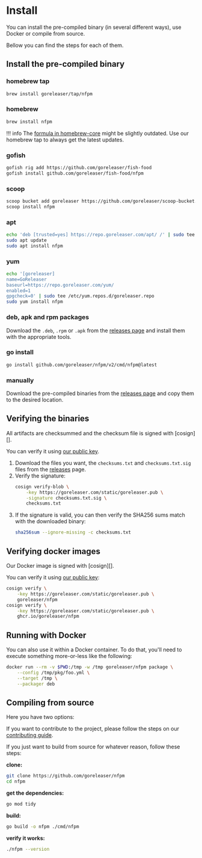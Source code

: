 # Install

You can install the pre-compiled binary (in several different ways), use Docker or compile from source.

Bellow you can find the steps for each of them.

## Install the pre-compiled binary

### homebrew tap

```sh
brew install goreleaser/tap/nfpm
```

### homebrew

```sh
brew install nfpm
```

!!! info
    The [formula in homebrew-core](https://github.com/Homebrew/homebrew-core/blob/master/Formula/nfpm.rb) might be slightly outdated.
    Use our homebrew tap to always get the latest updates.

### gofish

```sh
gofish rig add https://github.com/goreleaser/fish-food
gofish install github.com/goreleaser/fish-food/nfpm
```

### scoop

```sh
scoop bucket add goreleaser https://github.com/goreleaser/scoop-bucket.git
scoop install nfpm
```

### apt

```sh
echo 'deb [trusted=yes] https://repo.goreleaser.com/apt/ /' | sudo tee /etc/apt/sources.list.d/goreleaser.list
sudo apt update
sudo apt install nfpm
```

### yum

```sh
echo '[goreleaser]
name=GoReleaser
baseurl=https://repo.goreleaser.com/yum/
enabled=1
gpgcheck=0' | sudo tee /etc/yum.repos.d/goreleaser.repo
sudo yum install nfpm
```

### deb, apk and rpm packages

Download the `.deb`, `.rpm` or `.apk` from the [releases page][releases] and install them with the appropriate tools.

### go install

```sh
go install github.com/goreleaser/nfpm/v2/cmd/nfpm@latest
```

### manually

Download the pre-compiled binaries from the [releases page][releases] and copy them to the desired location.

## Verifying the binaries

All artifacts are checksummed and the checksum file is signed with [cosign][].

You can verify it using [our public key](https://goreleaser.com/static/goreleaser.pub).

1. Download the files you want, the `checksums.txt` and `checksums.txt.sig` files from the [releases][releases] page.
1. Verify the signature:
	```sh
	cosign verify-blob \
		-key https://goreleaser.com/static/goreleaser.pub \
		-signature checksums.txt.sig \
		checksums.txt
	```
1. If the signature is valid, you can then verify the SHA256 sums match with the downloaded binary:
	```sh
	sha256sum --ignore-missing -c checksums.txt
	```

## Verifying docker images

Our Docker image is signed with [cosign][].

You can verify it using [our public key](https://goreleaser.com/static/goreleaser.pub):

```sh
cosign verify \
	-key https://goreleaser.com/static/goreleaser.pub \
	goreleaser/nfpm
cosign verify \
	-key https://goreleaser.com/static/goreleaser.pub \
	ghcr.io/goreleaser/nfpm
```

## Running with Docker

You can also use it within a Docker container. To do that, you'll need to
execute something more-or-less like the following:

```sh
docker run --rm -v $PWD:/tmp -w /tmp goreleaser/nfpm package \
	--config /tmp/pkg/foo.yml \
	--target /tmp \
	--packager deb
```

## Compiling from source

Here you have two options:

If you want to contribute to the project, please follow the steps on our [contributing guide](/contributing).

If you just want to build from source for whatever reason, follow these steps:

**clone:**

```sh
git clone https://github.com/goreleaser/nfpm
cd nfpm
```

**get the dependencies:**

```sh
go mod tidy
```

**build:**

```sh
go build -o nfpm ./cmd/nfpm
```

**verify it works:**

```sh
./nfpm --version
```

[releases]: https://github.com/goreleaser/nfpm/releases
